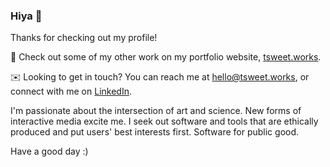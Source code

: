 ### Hiya 👋

Thanks for checking out my profile!

👀 Check out some of my other work on my portfolio website, [tsweet.works](http://www.tsweet.works).

✉️ Looking to get in touch? You can reach me at [hello@tsweet.works](mailto:hello@tsweet.works), or connect with me on [LinkedIn](https://www.linkedin.com/in/trvr-sweet).

I'm passionate about the intersection of art and science. New forms of interactive media excite me. I seek out software and tools that are ethically produced and put users' best interests first. Software for public good.

Have a good day :)
